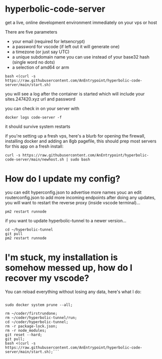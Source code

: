 # hyperbolic-code-server

get a live, online development environment immediately on your vps or host

There are five parameters
 - your email (required for letsencrypt)
 - a password for vscode (if left out it will generate one)
 - a timezone (or just say UTC)
 - a unique subdomain name you can use instead of your base32 hash (single word no dots)
 - a selection of amd64 or arm
```
bash <(curl -s https://raw.githubusercontent.com/AnEntrypoint/hyperbolic-code-server/main/start.sh)
```

you will see a log after the container is started which will include your sites.247420.xyz url and password

you can check in on your server with

``` 
docker logs code-server -f
```

it should survive system restarts

if you're setting up a fresh vps, here's a blurb for opening the firewall, installing docker and adding an 8gb pagefile, this should prep most servers for this app on a fresh install:

```
curl -s https://raw.githubusercontent.com/AnEntrypoint/hyperbolic-code-server/main/newhost.sh | sudo bash
```

# How do I update my config?
you can edit hyperconfig.json to advertise more names
youc an edit routerconfig.json to add more incoming endpoints
after doing any updates, you will want to restart the reverse proxy (inside vscode terminal)...
```
pm2 restart runnode
```
if you want to update hyperbolic-tunnel to a newer version...
```
cd ~/hyperbolic-tunnel
git pull
pm2 restart runnode
```

# I'm stuck, my installation is somehow messed up, how do I recover my vscode?
You can reload everything without losing any data, here's what I do:
```curl -s https://raw.githubusercontent.com/AnEntrypoint/hyperbolic-code-server/main/remove.sh | sudo bash;

sudo docker system prune --all;

rm ~/coder/firstrundone;
rm ~/coder/hyperbolic-tunnel/run;
cd ~/coder/hyperbolic-tunnel;
rm -r package-lock.json;
rm -r node_modules;
git reset --hard;
git pull;
bash <(curl -s https://raw.githubusercontent.com/AnEntrypoint/hyperbolic-code-server/main/start.sh);```

